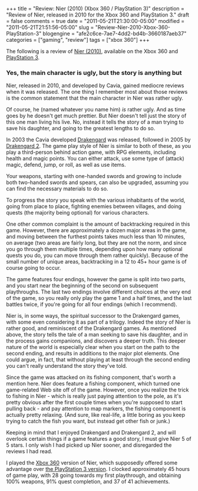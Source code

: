 +++
title = "Review: Nier (2010) (Xbox 360 / PlayStation 3)"
description = "Review of Nier, released in 2010 for the Xbox 360 and PlayStation 3."
draft = false
comments = true
date = "2011-05-21T21:30:00-05:00"
modified = "2011-05-21T21:51:56-05:00"
slug = "Review-Nier-2010-Xbox-360-PlayStation-3"
blogengine = "afe2c6ce-7ae7-4dd2-bd4b-3660187aeb37"
categories = ["gaming", "review"]
tags = ["xbox 360"]
+++

<div class="note">
<p>The following is a review of <a rel="external" href="http://www.amazon.com/gp/product/B002BRUTT2?tag=strivinglifen-20">Nier (2010)</a>, available on the Xbox 360 and <a rel="external" href="http://www.amazon.com/gp/product/B002BRYIJY?tag=strivinglifen-20">PlayStation 3</a>.</p>
</div>
<h3>Yes, the main character is ugly, but the story is anything but</h3>
<p>Nier, released in 2010, and developed by Cavia, gained mediocre reviews when it was released. The one thing I remember most about those reviews is the common statement that the main character in Nier was rather ugly.</p>
<p>Of course, he (named whatever you name him) <em>is</em> rather ugly. And as time goes by he doesn't get much prettier. But Nier doesn't tell just the story of this one man living his live. No, instead it tells the story of a man trying to save his daughter, and going to the greatest lengths to do so.</p>
<p>In 2003 the Cavia developed <a rel="external" href="http://www.amazon.com/gp/product/B0001A86EG?tag=strivinglifen-20">Drakengard</a> was released, followed in 2005 by <a rel="external" href="http://www.amazon.com/gp/product/B000CSUKY6?tag=strivinglifen-20">Drakengard 2</a>. The game play style of Nier is similar to both of these, as you play a third-person behind action game, with RPG elements, including health and magic points. You can either attack, use some type of (attack) magic, defend, jump, or roll, as well as use items.</p>
<p>Your weapons, starting with one-handed swords and growing to include both two-handed swords and spears, can also be upgraded, assuming you can find the necessary materials to do so.</p>
<p>To progress the story you speak with the various inhabitants of the world, going from place to place, fighting enemies between villages, and doing quests (the majority being optional) for various characters.</p>
<p>One other common complaint is the amount of backtracking required in this game. However, there are approximately a dozen major areas in the game, and moving between the furthest points takes much less than 10 minutes, on average (two areas are fairly long, but they are not the norm, and since you go through them multiple times, depending upon how many optional quests you do, you can move through them rather quickly). Because of the small number of unique areas, backtracking in a 12 to 45+ hour game is of course going to occur.</p>
<p>The game features four endings, however the game is split into two parts, and you start near the beginning of the second on subsequent playthroughs. The last two endings involve different choices at the very end of the game, so you really only play the game 1 and a half times, and the last battles twice, if you're going for all four endings (which I recommend).</p>
<p>Nier is, in some ways, the spiritual successor to the Drakengard games, with some even considering it as part of a trilogy. Indeed the story of Nier is rather good, and reminiscent of the Drakengard games. As mentioned above, the story tells the tale of a man seeking to save his daughter, and in the process gains companions, and discovers a deeper truth. This deeper nature of the world is especially clear when you start on the path to the second ending, and results in additions to the major plot elements. One could argue, in fact, that without playing at least through the second ending you can't really understand the story they've told.</p>
<p>Since the game was attacked on its fishing component, that's worth a mention here. Nier does feature a fishing component, which turned one game-related Web site off of the game. However, once you realize the trick to fishing in Nier - which is really just paying attention to the pole, as it's pretty obvious after the first couple times when you're supposed to start pulling back - and pay attention to map markers, the fishing component is actually pretty relaxing. (And sure, like real-life, a little boring as you keep trying to catch the fish you want, but instead get other fish or junk.)</p>
<p>Keeping in mind that I enjoyed Drakengard and Drakengard 2, and will overlook certain things if a game features a good story, I must give Nier 5 of 5 stars. I only wish I had picked up Nier sooner, and disregarded the reviews I had read.</p>
<p>I played the <a rel="external" href="http://www.amazon.com/gp/product/B002BRUTT2?tag=strivinglifen-20">Xbox 360</a> version of Nier, which supposedly offered some advantage over <a rel="external" href="http://www.amazon.com/gp/product/B002BRYIJY?tag=strivinglifen-20">the PlayStation 3 version</a>. I clocked approximately 45 hours of game play, with 28 going towards my first playthrough, and obtaining 100% weapons, 91% quest completion, and 37 of 41 achievements.</p>
